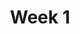 ---
title: Week 1
weekNumber: 1
days:
- date: 2022-08-25
  events:
    ? '**Lecture 1**{: .label .label-lecture } [Introduction](lecture/lec01)'
    ? '**Quick Check 1**{: .label .label-survey } [Quick Check 1](https://www.gradescope.com/courses/422877/assignments/2193231)'
    : ''
- date: 2022-08-26
  events:
    ? '**Lab 1**{: .label .label-lab } [Prerequisite Coding](https://data100.datahub.berkeley.edu/hub/user-redirect/git-pull?repo=https%3A%2F%2Fgithub.com%2FDS-100%2Ffa22&branch=main&urlpath=lab%2Ftree%2Ffa22%2Flab%2Flab01%2Flab01.ipynb) (due Aug 30)'
    ? '**Homework 1**{: .label .label-hw } [Prerequisite Math](https://drive.google.com/file/d/1OybvS1SDhqfO0GCtsj55qL5fgp_nQUur/view?usp=sharing){:target="_blank"} (due Sep 1)'
    : ''
---